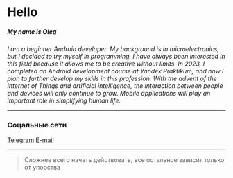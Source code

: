 # Hello
##### My name is Oleg 
*I am a beginner Android developer. My background is in microelectronics, but I decided to try myself in programming. I have always been interested in this field because it allows me to be creative without limits. In 2023, I completed an Android development course at Yandex Praktikum, and now I plan to further develop my skills in this profession. With the advent of the Internet of Things and artificial intelligence, the interaction between people and devices will only continue to grow. Mobile applications will play an important role in simplifying human life.*
___
### Соцальные сети
[Telegram](https://t.me/Oleg_ven)
[E-mail](mailto:Oleg.Vened@yandex.ru)
___
> Сложнее всего начать действовать, все остальное зависит только от упорства
